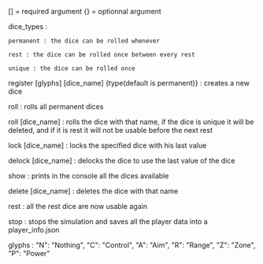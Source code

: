 [] = required argument
{} = optionnal argument

dice_types : 

    permanent : the dice can be rolled whenever

    rest : the dice can be rolled once between every rest

    unique : the dice can be rolled once

register [glyphs] [dice_name] {type(default is permanent)} : creates a new dice

roll : rolls all permanent dices

roll [dice_name] : rolls the dice with that name, if the dice is unique it will be deleted, and if it is rest it will not be usable before the next rest

lock [dice_name] : locks the specified dice with his last value

delock [dice_name] : delocks the dice to use the last value of the dice

show : prints in the console all the dices available

delete [dice_name] : deletes the dice with that name

rest : all the rest dice are now usable again

stop : stops the simulation and saves all the player data into a player_info.json

glyphs : 
"N": "Nothing", "C": "Control", "A": "Aim", "R": "Range", "Z": "Zone", "P": "Power"